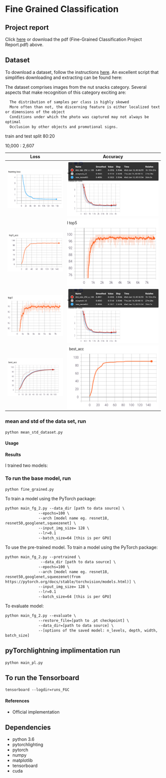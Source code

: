 # Fine Grained Classification

## Project report 

Click [here](https://www.overleaf.com/read/hybjpqspktym) or download the pdf (Fine-Grained Classification Project Report.pdf) above.


## Dataset
To download a dataset, follow the instructions [here](). An excellent script that simplifies downloading and extracting can be found here: 

  The dataset comprises images from the nut snacks category. Several aspects that make recognition of this category exciting are:

      The distribution of samples per class is highly skewed
      More often than not, the discerning feature is either localized text or dimensions of the object
      Conditions under which the photo was captured may not always be optimal
      Occlusion by other objects and promotional signs.


train and test split 80:20

  10,000   :  2,607



| Loss | Accuracy |
| --- | --- |
| ![bnaf_u1](FGC_results/train_loss.png) | ![](FGC_results/val_loss.png) |
| ![bnaf_u2](FGC_results/train_acc_top1.png) | ![](FGC_results/test_acc_top5.png) |
| ![bnaf_u3](FGC_results/test_acc_top1.png) | ![bnaf_2spirals](FGC_results/val_loss.png) |
| ![bnaf_u4](FGC_results/best_test_acc.png) | ![bnaf_rings](FGC_results/test_acc.png) |


### mean and std of the data set, run
```
python mean_std_dataset.py

```


#### Usage

#### Results
I trained two models:

### To run the base model, run

```
python fine_grained.py
```

To train a model using the PyTorch package:
```
python main_fg_2.py --data_dir [path to data source] \
               --epochs=100 \
               --arch [model name eg. resnet18, resnet50,googlenet,squeezenet] \
               --input_img_size= 128 \
               --lr=0.1
               --batch_size=64 [this is per GPU]
```
To use the pre-trained model.
To train a model using the PyTorch package:
```
python main_fg_2.py --pretrained \
                --data_dir [path to data source] \
               --epochs=100 \
               --arch [model name eg. resnet18, resnet50,googlenet,squeezenet(from https://pytorch.org/docs/stable/torchvision/models.html)] \
               --input_img_size= 128 \
               --lr=0.1
               --batch_size=64 [this is per GPU]
```



To evaluate model:
```
python main_fg_2.py --evaluate \
               --restore_file=[path to .pt checkpoint] \
               --data_dir=[path to data source] \
               --[options of the saved model: n_levels, depth, width, batch_size]
```


## pyTorchlightning implimentation run

```
python main_pl.py 
```

## To run the Tensorboard 

```
tensorboard --logdir=runs_FGC

```



#### References
* Official implementation 




## Dependencies
* python 3.6
* pytorchlighting
* pytorch 
* numpy
* matplotlib
* tensorboard
* cuda

